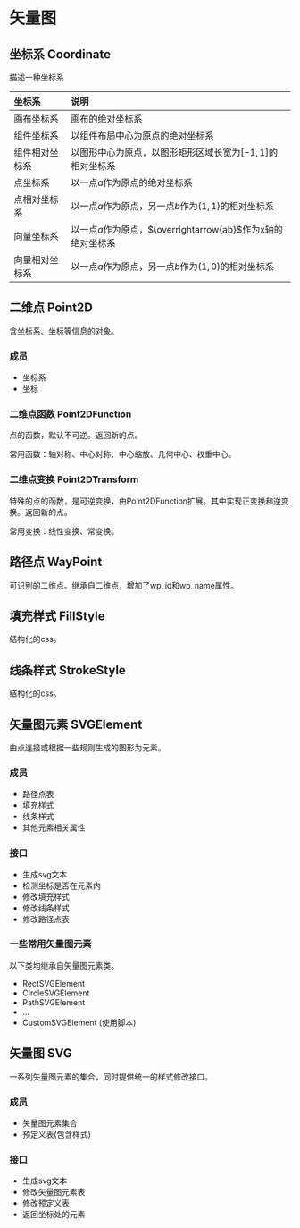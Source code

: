 # 矢量图

## 坐标系 Coordinate

描述一种坐标系

|坐标系|说明|
|:-|:-|
|画布坐标系|画布的绝对坐标系|
|组件坐标系|以组件布局中心为原点的绝对坐标系|
|组件相对坐标系|以图形中心为原点，以图形矩形区域长宽为$[-1,1]$的相对坐标系|
|点坐标系|以一点$a$作为原点的绝对坐标系|
|点相对坐标系|以一点$a$作为原点，另一点$b$作为$(1,1)$的相对坐标系|
|向量坐标系|以一点$a$作为原点，$\overrightarrow{ab}$作为x轴的绝对坐标系|
|向量相对坐标系|以一点$a$作为原点，另一点$b$作为$(1,0)$的相对坐标系|

## 二维点 Point2D

含坐标系、坐标等信息的对象。

### 成员

- 坐标系
- 坐标

### 二维点函数 Point2DFunction

点的函数，默认不可逆。返回新的点。

常用函数：轴对称、中心对称、中心缩放、几何中心、权重中心。

### 二维点变换 Point2DTransform

特殊的点的函数，是可逆变换，由Point2DFunction扩展。其中实现正变换和逆变换。返回新的点。

常用变换：线性变换、常变换。

## 路径点 WayPoint

可识别的二维点。继承自二维点，增加了wp_id和wp_name属性。

## 填充样式 FillStyle

结构化的css。

## 线条样式 StrokeStyle

结构化的css。

## 矢量图元素 SVGElement

由点连接或根据一些规则生成的图形为元素。

### 成员

- 路径点表
- 填充样式
- 线条样式
- 其他元素相关属性

### 接口

- 生成svg文本
- 检测坐标是否在元素内
- 修改填充样式
- 修改线条样式
- 修改路径点表

### 一些常用矢量图元素

以下类均继承自矢量图元素类。

- RectSVGElement
- CircleSVGElement
- PathSVGElement
- ...
- CustomSVGElement (使用脚本)

## 矢量图 SVG

一系列矢量图元素的集合，同时提供统一的样式修改接口。

### 成员

- 矢量图元素集合
- 预定义表(包含样式)

### 接口

- 生成svg文本
- 修改矢量图元素表
- 修改预定义表
- 返回坐标处的元素